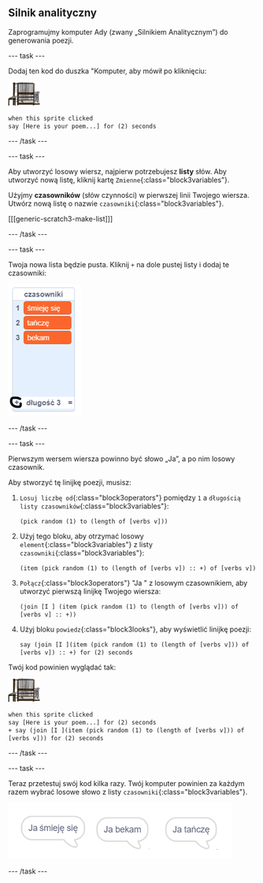## Silnik analityczny

Zaprogramujmy komputer Ady (zwany „Silnikiem Analitycznym”) do generowania poezji.

\--- task \---

Dodaj ten kod do duszka "Komputer, aby mówił po kliknięciu:

![duszek komputera](images/computer-sprite.png)

```blocks3
when this sprite clicked
say [Here is your poem...] for (2) seconds
```

\--- /task \---

\--- task \---

Aby utworzyć losowy wiersz, najpierw potrzebujesz **listy** słów. Aby utworzyć nową listę, kliknij kartę `Zmienne`{:class="block3variables"}.

Użyjmy **czasowników** (słów czynności) w pierwszej linii Twojego wiersza. Utwórz nową listę o nazwie `czasowniki`{:class="block3variables"}.

[[[generic-scratch3-make-list]]]

\--- /task \---

\--- task \---

Twoja nowa lista będzie pusta. Kliknij `+` na dole pustej listy i dodaj te czasowniki:

![lista z podświetlonym +](images/poetry-verbs-annotated.png)

\--- /task \---

\--- task \---

Pierwszym wersem wiersza powinno być słowo „Ja”, a po nim losowy czasownik.

Aby stworzyć tę linijkę poezji, musisz:

1. `Losuj liczbę od`{:class="block3operators"} pomiędzy `1` a `długością listy czasowników`{:class="block3variables"}:
    
    ```blocks3
    (pick random (1) to (length of [verbs v]))
    ```

2. Użyj tego bloku, aby otrzymać losowy `element`{:class="block3variables"} z listy `czasowniki`{:class="block3variables"}:
    
    ```blocks3
    (item (pick random (1) to (length of [verbs v]) :: +) of [verbs v])
    ```

3. `Połącz`{:class="block3operators"} "Ja " z losowym czasownikiem, aby utworzyć pierwszą linijkę Twojego wiersza:
    
    ```blocks3
    (join [I ] (item (pick random (1) to (length of [verbs v])) of [verbs v] :: +))
    ```

4. Użyj bloku `powiedz`{:class="block3looks"}, aby wyświetlić linijkę poezji:
    
    ```blocks3
    say (join [I ](item (pick random (1) to (length of [verbs v])) of [verbs v]) :: +) for (2) seconds
    ```

Twój kod powinien wyglądać tak:

![duszek komputera](images/computer-sprite.png)

```blocks3
when this sprite clicked
say [Here is your poem...] for (2) seconds
+ say (join [I ](item (pick random (1) to (length of [verbs v])) of [verbs v])) for (2) seconds
```

\--- /task \---

\--- task \---

Teraz przetestuj swój kod kilka razy. Twój komputer powinien za każdym razem wybrać losowe słowo z listy `czasowniki`{:class="block3variables"}.

![3 dymki mówiące różne rzeczy](images/poetry-random-test.png)

\--- /task \---